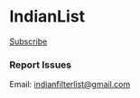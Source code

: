 # IndianList

[Subscribe](https://subscribe.adblockplus.org/?location=https://easylist-downloads.adblockplus.org/indianlist.txt&title=IndianList)


### Report Issues

Email: indianfilterlist@gmail.com
